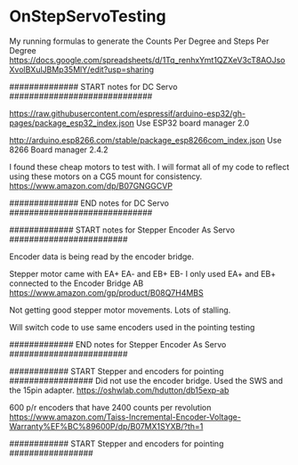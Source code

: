 # OnStepServoTesting
My running formulas to generate the Counts Per Degree and Steps Per Degree
https://docs.google.com/spreadsheets/d/1Tq_renhxYmt1QZXeV3cT8AOJsoXvolBXulJBMp35MlY/edit?usp=sharing



############## START notes for DC Servo #############################

https://raw.githubusercontent.com/espressif/arduino-esp32/gh-pages/package_esp32_index.json
Use ESP32 board manager 2.0

http://arduino.esp8266.com/stable/package_esp8266com_index.json
Use 8266 Board manager 2.4.2

I found these cheap motors to test with.  I will format all of my code to reflect using these motors on a CG5 mount for consistency.
https://www.amazon.com/dp/B07GNGGCVP


##############  END notes for DC Servo #############################




############# START notes for Stepper Encoder As Servo ########################

Encoder data is being read by the encoder bridge.

Stepper motor came with EA+ EA- and EB+ EB-   I only used EA+ and EB+ connected to the Encoder Bridge AB
https://www.amazon.com/gp/product/B08Q7H4MBS

Not getting good stepper motor movements.  Lots of stalling.

Will switch code to use same encoders used in the pointing testing


############# END notes for Stepper Encoder As Servo ########################



############ START Stepper and encoders for pointing #################
Did not use the encoder bridge.  Used the SWS and the 15pin adapter.
https://oshwlab.com/hdutton/db15exp-ab

600 p/r encoders that have 2400 counts per revolution
https://www.amazon.com/Taiss-Incremental-Encoder-Voltage-Warranty%EF%BC%89600P/dp/B07MX1SYXB/?th=1




############ START Stepper and encoders for pointing #################
